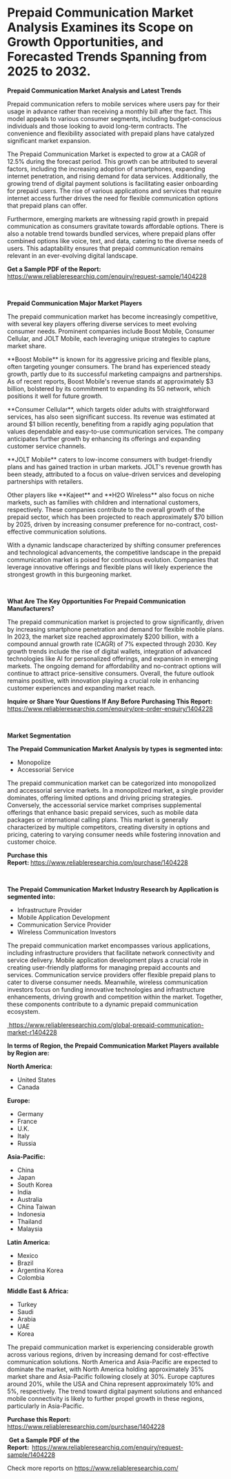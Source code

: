 <p><h1>Prepaid Communication Market Analysis Examines its Scope on Growth Opportunities, and Forecasted Trends Spanning from 2025 to 2032.</h1></p><p><strong>Prepaid Communication Market Analysis and Latest Trends</strong></p>
<p><p>Prepaid communication refers to mobile services where users pay for their usage in advance rather than receiving a monthly bill after the fact. This model appeals to various consumer segments, including budget-conscious individuals and those looking to avoid long-term contracts. The convenience and flexibility associated with prepaid plans have catalyzed significant market expansion.</p><p>The Prepaid Communication Market is expected to grow at a CAGR of 12.5% during the forecast period. This growth can be attributed to several factors, including the increasing adoption of smartphones, expanding internet penetration, and rising demand for data services. Additionally, the growing trend of digital payment solutions is facilitating easier onboarding for prepaid users. The rise of various applications and services that require internet access further drives the need for flexible communication options that prepaid plans can offer.</p><p>Furthermore, emerging markets are witnessing rapid growth in prepaid communication as consumers gravitate towards affordable options. There is also a notable trend towards bundled services, where prepaid plans offer combined options like voice, text, and data, catering to the diverse needs of users. This adaptability ensures that prepaid communication remains relevant in an ever-evolving digital landscape.</p></p>
<p><strong>Get a Sample PDF of the Report:&nbsp;</strong> <a href="https://www.reliableresearchiq.com/enquiry/request-sample/1404228?utm_campaign=1877&utm_medium=2&utm_source=Github&utm_content=ia&utm_term=13012025&utm_id=prepaid-communication">https://www.reliableresearchiq.com/enquiry/request-sample/1404228</a></p>
<p>&nbsp;</p>
<p><strong>Prepaid Communication Major Market Players</strong></p>
<p><p>The prepaid communication market has become increasingly competitive, with several key players offering diverse services to meet evolving consumer needs. Prominent companies include Boost Mobile, Consumer Cellular, and JOLT Mobile, each leveraging unique strategies to capture market share.</p><p>**Boost Mobile** is known for its aggressive pricing and flexible plans, often targeting younger consumers. The brand has experienced steady growth, partly due to its successful marketing campaigns and partnerships. As of recent reports, Boost Mobile's revenue stands at approximately $3 billion, bolstered by its commitment to expanding its 5G network, which positions it well for future growth.</p><p>**Consumer Cellular**, which targets older adults with straightforward services, has also seen significant success. Its revenue was estimated at around $1 billion recently, benefiting from a rapidly aging population that values dependable and easy-to-use communication services. The company anticipates further growth by enhancing its offerings and expanding customer service channels.</p><p>**JOLT Mobile** caters to low-income consumers with budget-friendly plans and has gained traction in urban markets. JOLT's revenue growth has been steady, attributed to a focus on value-driven services and developing partnerships with retailers.</p><p>Other players like **Kajeet** and **H2O Wireless** also focus on niche markets, such as families with children and international customers, respectively. These companies contribute to the overall growth of the prepaid sector, which has been projected to reach approximately $70 billion by 2025, driven by increasing consumer preference for no-contract, cost-effective communication solutions.</p><p>With a dynamic landscape characterized by shifting consumer preferences and technological advancements, the competitive landscape in the prepaid communication market is poised for continuous evolution. Companies that leverage innovative offerings and flexible plans will likely experience the strongest growth in this burgeoning market.</p></p>
<p>&nbsp;</p>
<p><strong>What Are The Key Opportunities For Prepaid Communication Manufacturers?</strong></p>
<p><p>The prepaid communication market is projected to grow significantly, driven by increasing smartphone penetration and demand for flexible mobile plans. In 2023, the market size reached approximately $200 billion, with a compound annual growth rate (CAGR) of 7% expected through 2030. Key growth trends include the rise of digital wallets, integration of advanced technologies like AI for personalized offerings, and expansion in emerging markets. The ongoing demand for affordability and no-contract options will continue to attract price-sensitive consumers. Overall, the future outlook remains positive, with innovation playing a crucial role in enhancing customer experiences and expanding market reach.</p></p>
<p><strong>Inquire or Share Your Questions If Any Before Purchasing This Report:</strong> <a href="https://www.reliableresearchiq.com/enquiry/pre-order-enquiry/1404228?utm_campaign=1877&utm_medium=2&utm_source=Github&utm_content=ia&utm_term=13012025&utm_id=prepaid-communication">https://www.reliableresearchiq.com/enquiry/pre-order-enquiry/1404228</a></p>
<p>&nbsp;</p>
<p><strong>Market Segmentation</strong></p>
<p><strong>The Prepaid Communication Market Analysis by types is segmented into:</strong></p>
<p><ul><li>Monopolize</li><li>Accessorial Service</li></ul></p>
<p><p>The prepaid communication market can be categorized into monopolized and accessorial service markets. In a monopolized market, a single provider dominates, offering limited options and driving pricing strategies. Conversely, the accessorial service market comprises supplemental offerings that enhance basic prepaid services, such as mobile data packages or international calling plans. This market is generally characterized by multiple competitors, creating diversity in options and pricing, catering to varying consumer needs while fostering innovation and customer choice.</p></p>
<p><strong>Purchase this Report:&nbsp;</strong><a href="https://www.reliableresearchiq.com/purchase/1404228?utm_campaign=1877&utm_medium=2&utm_source=Github&utm_content=ia&utm_term=13012025&utm_id=prepaid-communication">https://www.reliableresearchiq.com/purchase/1404228</a></p>
<p>&nbsp;</p>
<p><strong>The Prepaid Communication Market Industry Research by Application is segmented into:</strong></p>
<p><ul><li>Infrastructure Provider</li><li>Mobile Application Development</li><li>Communication Service Provider</li><li>Wireless Communication Investors</li></ul></p>
<p><p>The prepaid communication market encompasses various applications, including infrastructure providers that facilitate network connectivity and service delivery. Mobile application development plays a crucial role in creating user-friendly platforms for managing prepaid accounts and services. Communication service providers offer flexible prepaid plans to cater to diverse consumer needs. Meanwhile, wireless communication investors focus on funding innovative technologies and infrastructure enhancements, driving growth and competition within the market. Together, these components contribute to a dynamic prepaid communication ecosystem.</p></p>
<p><a href="https://www.reliableresearchiq.com/global-prepaid-communication-market-r1404228?utm_campaign=1877&utm_medium=2&utm_source=Github&utm_content=ia&utm_term=13012025&utm_id=prepaid-communication">&nbsp;https://www.reliableresearchiq.com/global-prepaid-communication-market-r1404228</a></p>
<p><strong>In terms of Region, the Prepaid Communication Market Players available by Region are:</strong></p>
<p>
    <p> <strong> North America: </strong>
        <ul>
            <li>United States</li>
            <li>Canada</li>
        </ul>
        </p> 
    <p> <strong> Europe: </strong>
        <ul>
            <li>Germany</li>
            <li>France</li>
            <li>U.K.</li>
            <li>Italy</li>
            <li>Russia</li>
        </ul>
        </p> 
    <p> <strong> Asia-Pacific: </strong>
        <ul>
            <li>China</li>
            <li>Japan</li>
            <li>South Korea</li>
            <li>India</li>
            <li>Australia</li>
            <li>China Taiwan</li>
            <li>Indonesia</li>
            <li>Thailand</li>
            <li>Malaysia</li>
        </ul>
        </p> 
    <p> <strong> Latin America: </strong>
        <ul>
            <li>Mexico</li>
            <li>Brazil</li>
            <li>Argentina Korea</li>
            <li>Colombia</li>
        </ul>
        </p> 
    <p> <strong> Middle East & Africa: </strong>
        <ul>
            <li>Turkey</li>
            <li>Saudi</li>
            <li>Arabia</li>
            <li>UAE</li>
            <li>Korea</li>
        </ul>
    </p>
    </p>
<p><p>The prepaid communication market is experiencing considerable growth across various regions, driven by increasing demand for cost-effective communication solutions. North America and Asia-Pacific are expected to dominate the market, with North America holding approximately 35% market share and Asia-Pacific following closely at 30%. Europe captures around 20%, while the USA and China represent approximately 10% and 5%, respectively. The trend toward digital payment solutions and enhanced mobile connectivity is likely to further propel growth in these regions, particularly in Asia-Pacific.</p></p>
<p><strong>Purchase this Report: </strong><a href="https://www.reliableresearchiq.com/purchase/1404228?utm_campaign=1877&utm_medium=2&utm_source=Github&utm_content=ia&utm_term=13012025&utm_id=prepaid-communication">https://www.reliableresearchiq.com/purchase/1404228</a></p>
<p>&nbsp;<strong>Get a Sample PDF of the Report:&nbsp;&nbsp;</strong><a href="https://www.reliableresearchiq.com/enquiry/request-sample/1404228?utm_campaign=1877&utm_medium=2&utm_source=Github&utm_content=ia&utm_term=13012025&utm_id=prepaid-communication">https://www.reliableresearchiq.com/enquiry/request-sample/1404228</a></p>
<p><strong></strong></p>
<p>Check more reports on <a href="https://www.reliableresearchiq.com/?utm_campaign=1877&utm_medium=2&utm_source=Github&utm_content=ia&utm_term=13012025&utm_id=prepaid-communication">https://www.reliableresearchiq.com/</a></p>